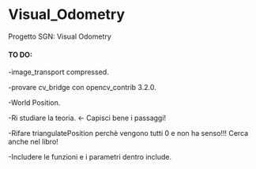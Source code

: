 # Visual_Odometry
Progetto SGN: Visual Odometry

#### TO DO: 
-image_transport compressed.

-provare cv_bridge con opencv_contrib 3.2.0.

-World Position.

-Ri studiare la teoria. <- Capisci bene i passaggi!

-Rifare triangulatePosition perchè vengono tutti 0 e non ha senso!!! Cerca anche nel libro!

-Includere le funzioni e i parametri dentro include.
